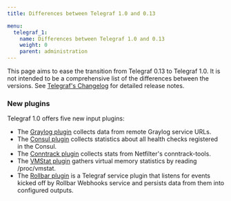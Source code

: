 ```yaml
---
title: Differences between Telegraf 1.0 and 0.13

menu:
  telegraf_1:
    name: Differences between Telegraf 1.0 and 0.13
    weight: 0
    parent: administration
---
```


This page aims to ease the transition from Telegraf 0.13 to Telegraf 1.0.
It is not intended to be a comprehensive list of the differences between the
versions.
See
[Telegraf's Changelog](https://github.com/influxdata/telegraf/blob/master/CHANGELOG.md)
for detailed release notes.

### New plugins

Telegraf 1.0 offers five new input plugins:

* The
[Graylog plugin](https://github.com/influxdata/telegraf/tree/master/plugins/inputs/graylog)
collects data from remote Graylog service URLs.
* The
[Consul plugin](https://github.com/influxdata/telegraf/tree/master/plugins/inputs/consul)
collects statistics about all health checks registered in the Consul.
* The
[Conntrack plugin](https://github.com/influxdata/telegraf/tree/master/plugins/inputs/conntrack)
collects stats from Netfilter's conntrack-tools.
* The
[VMStat plugin](https://github.com/influxdata/telegraf/blob/master/plugins/inputs/system/KERNEL_VMSTAT_README.md)
gathers virtual memory statistics by reading /proc/vmstat.
* The
[Rollbar plugin](https://github.com/influxdata/telegraf/tree/master/plugins/inputs/rollbar_webhooks)
is a Telegraf service plugin that listens for events kicked off by Rollbar
Webhooks service and persists data from them into configured outputs.
